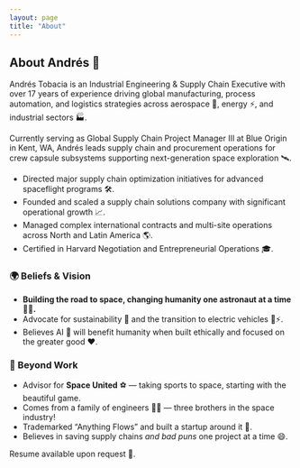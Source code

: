 ```yaml
---
layout: page
title: "About"
---
```


## About Andrés 🚀

Andrés Tobacia is an Industrial Engineering & Supply Chain Executive with over 17 years of experience driving global manufacturing, process automation, and logistics strategies across aerospace 🌌, energy ⚡, and industrial sectors 🏭.

Currently serving as Global Supply Chain Project Manager III at Blue Origin in Kent, WA, Andrés leads supply chain and procurement operations for crew capsule subsystems supporting next-generation space exploration 🛰️.

- Directed major supply chain optimization initiatives for advanced spaceflight programs 🛠️.  
- Founded and scaled a supply chain solutions company with significant operational growth 📈.  
- Managed complex international contracts and multi-site operations across North and Latin America 🌎.  
- Certified in Harvard Negotiation and Entrepreneurial Operations 🎓.  

### 🌍 Beliefs & Vision
- **Building the road to space, changing humanity one astronaut at a time 👨‍🚀.**  
- Advocate for sustainability 🌱 and the transition to electric vehicles 🚗⚡.  
- Believes AI 🤖 will benefit humanity when built ethically and focused on the greater good ❤️.  

### 🌌 Beyond Work
- Advisor for **Space United** ⚽ — taking sports to space, starting with the beautiful game.  
- Comes from a family of engineers 👨‍🔧 — three brothers in the space industry!  
- Trademarked “Anything Flows” and built a startup around it 🐙.  
- Believes in saving supply chains *and bad puns* one project at a time 😄.  

Resume available upon request 📄.
